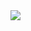 <img src="https://github-readme-stats.vercel.app/api?username=Whumpus&&show_icons=true&title_color=ff0000&icon_color=bb2acf&text_color=daf7dc&bg_color=ff6363">
